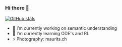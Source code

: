 ### Hi there 👋

[![GitHub stats](https://github-readme-stats.vercel.app/api?username=mdiephuis)](https://github.com/mdiephuis/github-readme-stats)

- 🔭 I’m currently working on semantic understanding
- 🌱 I’m currently learning ODE's and RL
- ⚡ Photography: maurits.ch
